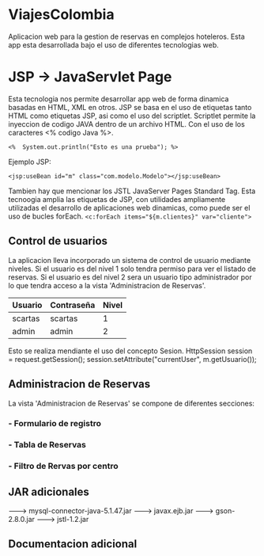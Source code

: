 # ViajesColombia

Aplicacion web para la gestion de reservas en complejos hoteleros.
Esta app esta desarrollada bajo el uso de diferentes tecnologias web.

# JSP -> JavaServlet Page


Esta tecnologia nos permite desarrollar app web de forma dinamica basadas en HTML, XML en otros.
JSP se basa en el uso de etiquetas tanto HTML como etiquetas JSP, asi como el uso del scriptlet.
Scriptlet permite la inyeccion de codigo JAVA dentro de un archivo HTML. Con el uso de los caracteres <%  codigo Java %>.

 `<%  System.out.println("Esto es una prueba"); %>`

Ejemplo JSP:

 `<jsp:useBean id="m" class="com.modelo.Modelo"></jsp:useBean>`

Tambien hay que mencionar los JSTL
JavaServer Pages Standard Tag. Esta tecnoogia amplia las etiquetas de JSP, con utilidades ampliamente utilizadas el desarrollo de aplicaciones web dinamicas, como puede ser el uso de bucles forEach.
 `<c:forEach items="${m.clientes}" var="cliente">`


## Control de usuarios

La aplicacion lleva incorporado un sistema de control de usuario mediante niveles.
Si el usuario es  del   nivel 1 solo tendra permiso para ver el listado de reservas.
Si el usuario es del nivel 2 sera un usuario tipo administrador por lo que tendra acceso a la vista 'Administracion de Reservas'.

| Usuario | Contraseña | Nivel|
|--|--|--|
| scartas| scartas|1 |
| admin | admin |2 |

Esto se realiza mendiante el uso del concepto Sesion.
HttpSession session = request.getSession();
session.setAttribute("currentUser", m.getUsuario());

## Administracion de Reservas

La vista 'Administracion de Reservas' se compone de diferentes secciones:
### - Formulario de registro

### - Tabla de Reservas


### - Filtro de Rervas por centro


## JAR adicionales

---> mysql-connector-java-5.1.47.jar
---> javax.ejb.jar
---> gson-2.8.0.jar
---> jstl-1.2.jar

## Documentacion adicional

  
